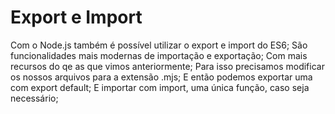 # Export e Import

Com o Node.js também é possível utilizar o export e import do ES6;
São funcionalidades mais modernas de importação e exportação;
Com mais recursos do qe as que vimos anteriormente;
Para isso precisamos modificar os nossos arquivos para a extensão .mjs;
E então podemos exportar uma com export default;
E importar com import, uma única função, caso seja necessário;
